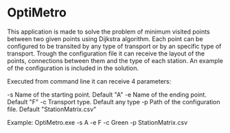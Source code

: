 # OptiMetro
This application is made to solve the problem of minimum visited points between two given points using Dijkstra algorithm.
Each point can be configured to be transited by any type of transport or by an specific type of transport.
Trough the configuration file it can receive the layout of the points, connections between them and the type of each station.
An example of the configuration is included in the solution.

Executed from command line it can receive 4 parameters:

-s  Name of the starting point. Default "A"
-e  Name of the ending point. Default "F"
-c  Transport type. Default any type
-p  Path of the configuration file. Default "StationMatrix.csv"

Example:
OptiMetro.exe -s A -e F -c Green -p StationMatrix.csv
